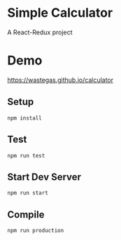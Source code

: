 Simple Calculator
=================
A React-Redux project

Demo
====
https://wastegas.github.io/calculator

Setup
-----
```
npm install
```
Test
----
```
npm run test
```
Start Dev Server
----------------
```
npm run start
```

Compile
-------
```
npm run production
```
